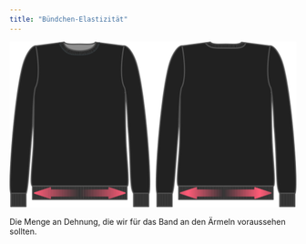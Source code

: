```yaml
---
title: "Bündchen-Elastizität"
---
```


![Bündchen-Elastizität](ribbingstretch.svg)

Die Menge an Dehnung, die wir für das Band an den Ärmeln voraussehen sollten.




